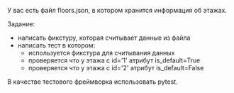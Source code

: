 У вас есть файл floors.json, в котором хранится информация об этажах.

Задание:
- написать фикстуру, которая считывает данные из файла
- написать тест в котором:
  - используется фикстура для считывания данных
  - проверяется что у этажа с id='1' атрибут is_default=True
  - проверяется что у этажа с id='2' атрибут is_default=False

В качестве тестового фреймворка использовать pytest.